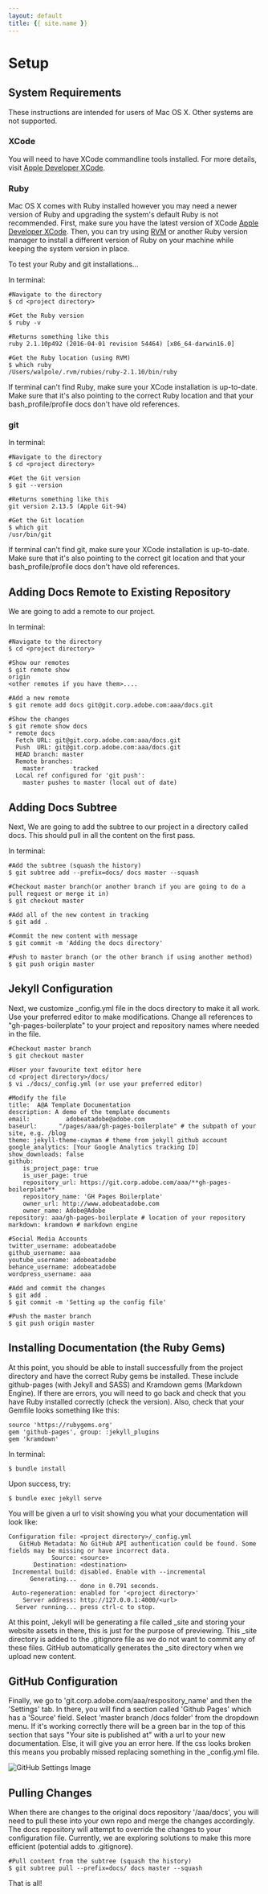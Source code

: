 ```yaml
---
layout: default
title: {{ site.name }}
---
```


# <a name="setup" class="anchor">Setup</a>

## <a name="requirements" class="anchor">System Requirements</a>

These instructions are intended for users of Mac OS X. Other systems are not supported.

### <a name="xcode" class="anchor">XCode</a>
 
You will need to have XCode commandline tools installed. For more details, visit [Apple Developer XCode](https://developer.apple.com/xcode/features/).

### <a name="ruby" class="anchor">Ruby</a>

Mac OS X comes with Ruby installed however you may need a newer version of Ruby and upgrading the system's default Ruby is not recommended. First, make sure you have the latest version of XCode [Apple Developer XCode](https://developer.apple.com/xcode/features/). Then, you can try using [RVM](https://rvm.io/rvm/install) or another Ruby version manager to install a different version of Ruby on your machine while keeping the system version in place. 

To test your Ruby and git installations...

In terminal:
```
#Navigate to the directory
$ cd <project directory>

#Get the Ruby version
$ ruby -v

#Returns something like this
ruby 2.1.10p492 (2016-04-01 revision 54464) [x86_64-darwin16.0]

#Get the Ruby location (using RVM)
$ which ruby
/Users/walpole/.rvm/rubies/ruby-2.1.10/bin/ruby
```

If terminal can't find Ruby, make sure your XCode installation is up-to-date.
Make sure that it's also pointing to the correct Ruby location and that your bash_profile/profile docs don't have old references.

### <a name="git" class="anchor">git</a>

In terminal:
```
#Navigate to the directory
$ cd <project directory>

#Get the Git version
$ git --version

#Returns something like this
git version 2.13.5 (Apple Git-94)

#Get the Git location
$ which git
/usr/bin/git
```

If terminal can't find git, make sure your XCode installation is up-to-date.
Make sure that it's also pointing to the correct git location and that your bash_profile/profile docs don't have old references.


## <a name="adding_docs_remote" class="anchor">Adding Docs Remote to Existing Repository</a>

We are going to add a remote to our project. 

In terminal:

```
#Navigate to the directory
$ cd <project directory>

#Show our remotes
$ git remote show
origin
<other remotes if you have them>....

#Add a new remote
$ git remote add docs git@git.corp.adobe.com:aaa/docs.git

#Show the changes
$ git remote show docs
* remote docs
  Fetch URL: git@git.corp.adobe.com:aaa/docs.git
  Push  URL: git@git.corp.adobe.com:aaa/docs.git
  HEAD branch: master
  Remote branches:
    master        tracked
  Local ref configured for 'git push':
    master pushes to master (local out of date)
```

## <a name="adding_docs_subtree" class="anchor">Adding Docs Subtree</a>

Next, We are going to add the subtree to our project in a directory called docs.
This should pull in all the content on the first pass.

In terminal:

```
#Add the subtree (squash the history)
$ git subtree add --prefix=docs/ docs master --squash

#Checkout master branch(or another branch if you are going to do a pull request or merge it in)
$ git checkout master

#Add all of the new content in tracking
$ git add . 

#Commit the new content with message
$ git commit -m 'Adding the docs directory'

#Push to master branch (or the other branch if using another method)
$ git push origin master

```

## <a name="jekyll_config" class="anchor">Jekyll Configuration</a>

Next, we customize _config.yml file in the docs directory to make it all work. Use your preferred editor to make modifications. Change all references to "gh-pages-boilerplate" to your project and repository names where needed in the file.

```
#Checkout master branch
$ git checkout master

#User your favourite text editor here
cd <project directory>/docs/
$ vi ./docs/_config.yml (or use your preferred editor)

#Modify the file
title:  A@A Template Documentation
description: A demo of the template documents
email: 			adobeatadobe@adobe.com
baseurl: 	  "/pages/aaa/gh-pages-boilerplate" # the subpath of your site, e.g. /blog
theme: jekyll-theme-cayman # theme from jekyll github account
google_analytics: [Your Google Analytics tracking ID]
show_downloads: false
github: 
    is_project_page: true
    is_user_page: true
    repository_url: https://git.corp.adobe.com/aaa/**gh-pages-boilerplate**
    repository_name: 'GH Pages Boilerplate'
    owner_url: http://www.adobeatadobe.com
    owner_name: Adobe@Adobe
repository: aaa/gh-pages-boilerplate # location of your repository
markdown: kramdown # markdown engine

#Social Media Accounts
twitter_username: adobeatadobe
github_username: aaa
youtube_username: adobeatadobe
behance_username: adobeatadobe
wordpress_username: aaa

#Add and commit the changes
$ git add .
$ git commit -m 'Setting up the config file'

#Push the master branch
$ git push origin master
```

## <a name="install_docs" class="anchor">Installing Documentation (the Ruby Gems)</a>

At this point, you should be able to install successfully from the project directory and have the correct Ruby gems be installed.
These include github-pages (with Jekyll and SASS) and Kramdown gems (Markdown Engine). If there are errors, you will need to go back and check that you have Ruby installed correctly (check the version). Also, check that your Gemfile looks something like this:

```
source 'https://rubygems.org'
gem 'github-pages', group: :jekyll_plugins
gem 'kramdown'
```

In terminal:

```$ bundle install```

Upon success, try:

```$ bundle exec jekyll serve```

You will be given a url to visit showing you what your documentation will look like:

```
Configuration file: <project directory>/_config.yml
   GitHub Metadata: No GitHub API authentication could be found. Some fields may be missing or have incorrect data.
            Source: <source>
       Destination: <destination>
 Incremental build: disabled. Enable with --incremental
      Generating... 
                    done in 0.791 seconds.
 Auto-regeneration: enabled for '<project directory>'
    Server address: http://127.0.0.1:4000/<url>
  Server running... press ctrl-c to stop.
```

At this point, Jekyll will be generating a file called _site and storing your website assets in there, this is just for the purpose of previewing. This _site directory is added to the .gitignore file as we do not want to commit any of these files. GitHub automatically generates the _site directory when we upload new content.

## <a name="github_config" class="anchor">GitHub Configuration</a>

Finally, we go to 'git.corp.adobe.com/aaa/respository_name' and then the 'Settings' tab. In there, you will find a section called 'Github Pages' which has a 'Source' field. Select 'master branch /docs folder' from the dropdown menu. If it's working correctly there will be a green bar in the top of this section that says "Your site is published at" with a url to your new documentation. Else, it will give you an error here. If the css looks broken this means you probably missed replacing something in the _config.yml file.

![GitHub Settings Image](images/setup/githubsettings.png)

## <a name="pulling_docs_changes" class="anchor">Pulling Changes</a>

When there are changes to the original docs repository '/aaa/docs', you will need to pull these into your own repo and merge the changes accordingly. The docs repository will attempt to override the changes to your configuration file. Currently, we are exploring solutions to make this more efficient (potential adds to .gitignore).

```
#Pull content from the subtree (squash the history)
$ git subtree pull --prefix=docs/ docs master --squash
```

That is all!